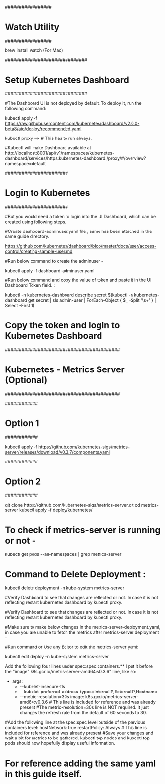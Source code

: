 #################
# Watch Utility #
#################

brew install watch (For Mac)

##############################
# Setup Kubernetes Dashboard #
##############################

#The Dashboard UI is not deployed by default. To deploy it, run the following command:

kubectl apply -f https://raw.githubusercontent.com/kubernetes/dashboard/v2.0.0-beta8/aio/deploy/recommended.yaml

kubectl proxy --> # This has to run always.

#Kubectl will make Dashboard available at
http://localhost:8001/api/v1/namespaces/kubernetes-dashboard/services/https:kubernetes-dashboard:/proxy/#/overview?namespace=default

#######################
# Login to Kubernetes #
#######################

#But you would need a token to login into the UI Dashboard, which can be created using following steps.

#Create dashboard-adminuser.yaml file , same has been attached in the same guide directory.

https://github.com/kubernetes/dashboard/blob/master/docs/user/access-control/creating-sample-user.md

#Run below command to create the adminuser -

kubectl apply -f dashboard-adminuser.yaml

#Run below command and copy the value of token and paste it in the UI Dashboard Token field. :

kubectl -n kubernetes-dashboard describe secret $(kubectl -n kubernetes-dashboard get secret | sls admin-user | ForEach-Object { $_ -Split '\s+' } | Select -First 1)

# Copy the token and login to Kubernetes Dashboard

##########################################
# Kubernetes - Metrics Server (Optional) #
##########################################

############
# Option 1 #
############

kubectl apply -f https://github.com/kubernetes-sigs/metrics-server/releases/download/v0.3.7/components.yaml

############
# Option 2 #
############

git clone https://github.com/kubernetes-sigs/metrics-server.git
cd metrics-server
kubectl apply -f deploy/kubernetes/

# To check if metrics-server is running or not -

kubectl get pods --all-namespaces | grep metrics-server

# Command to Delete Deployment :
kubectl delete deployment -n kube-system metrics-server

#Verify Dashboard to see that changes are reflected or not. In case it is not reflecting restart kubernetes dashboard by kubectl proxy.

#Verify Dashboard to see that changes are reflected or not. In case it is not reflecting restart kubernetes dashboard by kubectl proxy.

#Make sure to make below changes in the metrics-server-deployment.yaml, in case you are unable to fetch the metrics after metrics-server deployment -

#Run command or Use any Editor to edit the metrics-server yaml:

kubectl edit deploy -n kube-system metrics-server

Add the following four lines under spec:spec:containers.** I put it before the "image" k8s.gcr.io/metris-server-amd64:v0.3.6" line, like so:
  - args:
    - --kubelet-insecure-tls
    - --kubelet-preferred-address-types=InternalIP,ExternalIP,Hostname
    - --metric-resolution=30s
  image: k8s.gcr.io/metrics-server-amd64:v0.3.6 # This line is included for reference and was already present
    #The metric-resolution=30s line is NOT required. It just changes the refresh rate from the default of 60 seconds to 30.

#Add the following line at the spec:spec level outside of the previous containers level:
      hostNetwork: true
      restartPolicy: Always # This line is included for reference and was already present
#Save your changes and wait a bit for metrics to be gathered. kubectl top nodes and kubectl top pods should now hopefully display useful information.

# For reference adding the same yaml in this guide itself.
